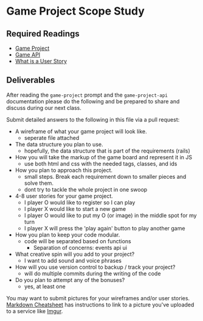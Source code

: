 # Game Project Scope Study

## Required Readings

-   [Game Project](https://github.com/ga-wdi-boston/game-project)
-   [Game API](https://github.com/ga-wdi-boston/game-project-api)
-   [What is a User Story](https://www.mountaingoatsoftware.com/agile/user-stories)

## Deliverables

After reading the `game-project` prompt and the `game-project-api` documentation
please do the following and be prepared to share and discuss during our next
class.

Submit detailed answers to the following in this file via a pull request:

-   A wireframe of what your game project will look like.
    - seperate file attached
-   The data structure you plan to use.
    - hopefully, the data structure that is part of the requirements (rails)
-   How you will take the markup of the game board and represent it in JS
    - use both html and css with the needed tags, classes, and ids
-   How you plan to approach this project.
    - small steps.  Break each requirement down to smaller pieces and solve them.
    - dont try to tackle the whole project in one swoop
-   4-8 user stories for your game project.
    - I player O would like to register so I can play
    - I player X would like to start a new game
    - I player O would like to put my O (or image) in the middle spot for my turn
    - I player X will press the 'play again' button to play another game
-   How you plan to keep your code modular.
    - code will be separated based on functions
      - Separation of concerns:
            events
            api
            ui
-   What creative spin will you add to your project?
    - I want to add sound and voice phrases
-   How will you use version control to backup / track your project?
    - will do multiple commits during the writing of the code
-   Do you plan to attempt any of the bonuses?
    - yes, at least one

You may want to submit pictures for your wireframes and/or user stories.
[Markdown Cheatsheet](https://github.com/adam-p/markdown-here/wiki/Markdown-Cheatsheet)
has instructions to link to a picture you've uploaded to a service like [Imgur](http://imgur.com/).
